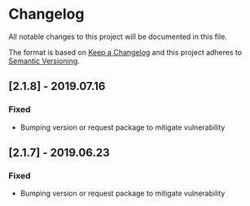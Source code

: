 # Changelog
All notable changes to this project will be documented in this file.

The format is based on [Keep a Changelog](http://keepachangelog.com/en/1.0.0/)
and this project adheres to [Semantic Versioning](http://semver.org/spec/v2.0.0.html).

## [2.1.8] - 2019.07.16
### Fixed
- Bumping version or request package to mitigate vulnerability 

## [2.1.7] - 2019.06.23
### Fixed
- Bumping version or request package to mitigate vulnerability 
